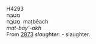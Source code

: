 <body>
  <p>H4293<br>  מטבּח  <br> מַטבֵַּח  ‎  maṭbêach  <br><i>mat-bay‘-akh </i><br>From <a href="h2873.htm">2873</a>  <i>slaughter: - </i>slaughter.<br></p>
 </body>